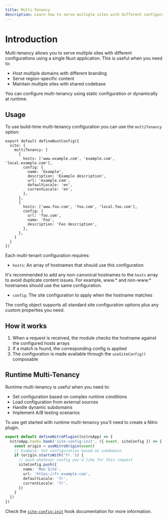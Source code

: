 ```yaml
---
title: Multi-Tenancy
description: Learn how to serve multiple sites with different configurations based on the hostname.
---
```


# Introduction

Multi-tenancy allows you to serve multiple sites with different configurations using a single Nuxt application. This is useful when you need to:
- Host multiple domains with different branding
- Serve region-specific content
- Maintain multiple sites with shared codebase

You can configure multi-tenancy using static configuration or dynamically at runtime.

## Usage

To use build-time multi-tenancy configuration you can use the `multiTenancy` option:

```ts{3-23}
export default defineNuxtConfig({
  site: {
    multiTenancy: [
      {
        hosts: ['www.example.com', 'example.com', 'local.example.com'],
        config: {
          name: 'Example',
          description: 'Example description',
          url: 'example.com',
          defaultLocale: 'en',
          currentLocale: 'en',
        },
      },
      {
        hosts: ['www.foo.com', 'foo.com', 'local.foo.com'],
        config: {
          url: 'foo.com',
          name: 'Foo',
          description: 'Foo description',
        },
      },
    ]
  }
})
```

Each multi-tenant configuration requires:  

- `hosts`: An array of hostnames that should use this configuration

It's recommended to add any non-canonical hostnames to the `hosts` array to avoid duplicate content issues. For example, 
www.* and non-www.* hostnames should use the same configuration.

- `config`: The site configuration to apply when the hostname matches

The config object supports all standard site configuration options plus any custom properties you need.

## How it works

1. When a request is received, the module checks the hostname against the configured hosts arrays
2. If a match is found, the corresponding config is applied
3. The configuration is made available through the `useSiteConfig()` composable

## Runtime Multi-Tenancy

Runtime multi-tenancy is useful when you need to:

- Set configuration based on complex runtime conditions
- Load configuration from external sources
- Handle dynamic subdomains
- Implement A/B testing scenarios

To use get started with runtime multi-tenancy you'll need to create a Nitro plugin.

```ts [server/plugins/site-config.ts]
export default defineNitroPlugin((nitroApp) => {
  nitroApp.hooks.hook('site-config:init', ({ event, siteConfig }) => {
    const origin = useNitroOrigin(event)
    // Example: Set configuration based on subdomain
    if (origin.startsWith('fr.')) {
      // push whatever config you'd like for this request
      siteConfig.push({
        name: 'Mon Site',
        url: 'https://fr.example.com',
        defaultLocale: 'fr',
        currentLocale: 'fr',
      })
    }
  })
})
```

Check the [`site-config:init`](/docs/site-config/nitro-api/nitro-hooks#site-config-init) hook documentation for more information.
